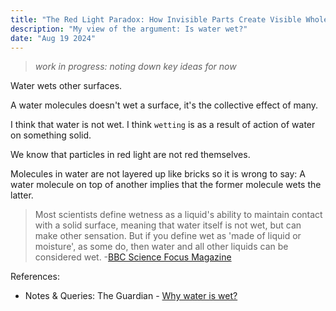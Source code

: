 ```yaml
---
title: "The Red Light Paradox: How Invisible Parts Create Visible Wholes"
description: "My view of the argument: Is water wet?"
date: "Aug 19 2024"
---
```


>_work in progress: noting down key ideas for now_

Water wets other surfaces.

A water molecules doesn't wet a surface, it's the collective effect of many.

I think that water is not wet. I think `wetting` is as a result of action of water on something solid. 

We know that particles in red light are not red themselves.

Molecules in water are not layered up like bricks so it is wrong to say: A water molecule on top of another implies that the former molecule wets the latter.

>Most scientists define wetness as a liquid's ability to maintain contact with a solid surface, meaning that water itself is not wet, but can make other sensation. But if you define wet as 'made of liquid or moisture', as some do, then water and all other liquids can be considered wet.
>-[BBC Science Focus Magazine](https://www.sciencefocus.com/science/is-water-wet#:~:text=Most%20scientists%20define%20wetness%20as,liquids%20can%20be%20considered%20wet.)

References:
- Notes & Queries: The Guardian - [Why water is wet?](https://www.theguardian.com/notesandqueries/query/0,5753,-1725,00.html)